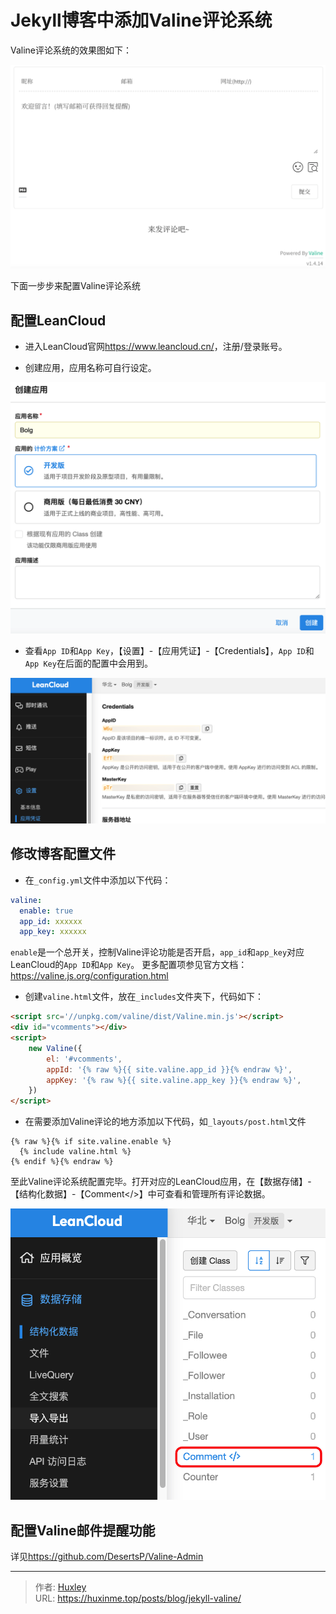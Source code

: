# Jekyll博客中添加Valine评论系统


<!--more-->

Valine评论系统的效果图如下：

![Valine](./images/Valine.png)

下面一步步来配置Valine评论系统

## 配置LeanCloud

- 进入LeanCloud官网<https://www.leancloud.cn/>，注册/登录账号。

- 创建应用，应用名称可自行设定。

![Create-App](./images/LeanCloud-1.png)

- 查看`App ID`和`App Key`，【设置】-【应用凭证】-【Credentials】，`App ID`和`App Key`在后面的配置中会用到。

![Credentials](./images/LeanCloud-4.png)

## 修改博客配置文件

- 在`_config.yml`文件中添加以下代码：

```yml
valine:
  enable: true
  app_id: xxxxxx
  app_key: xxxxxx
```

`enable`是一个总开关，控制Valine评论功能是否开启，`app_id`和`app_key`对应LeanCloud的`App ID`和`App Key`。
更多配置项参见官方文档：<https://valine.js.org/configuration.html>

- 创建`valine.html`文件，放在`_includes`文件夹下，代码如下：

```html
<script src='//unpkg.com/valine/dist/Valine.min.js'></script>
<div id="vcomments"></div>
<script>
    new Valine({
        el: '#vcomments',
        appId: '{% raw %}{{ site.valine.app_id }}{% endraw %}',
        appKey: '{% raw %}{{ site.valine.app_key }}{% endraw %}',
    })
</script>
```

- 在需要添加Valine评论的地方添加以下代码，如`_layouts/post.html`文件

```liquid
{% raw %}{% if site.valine.enable %}
  {% include valine.html %}
{% endif %}{% endraw %}
```

至此Valine评论系统配置完毕。打开对应的LeanCloud应用，在【数据存储】-【结构化数据】-【Comment</>】中可查看和管理所有评论数据。

![Valine-Comment](./images/Valine-Comment.png)

## 配置Valine邮件提醒功能

详见<https://github.com/DesertsP/Valine-Admin>


---

> 作者: [Huxley](https://huxinme.top)  
> URL: https://huxinme.top/posts/blog/jekyll-valine/  

